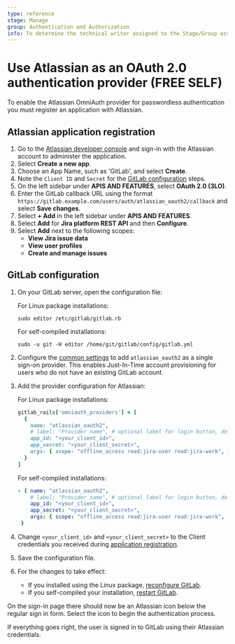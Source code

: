 ```yaml
---
type: reference
stage: Manage
group: Authentication and Authorization
info: To determine the technical writer assigned to the Stage/Group associated with this page, see https://about.gitlab.com/handbook/product/ux/technical-writing/#assignments
---
```


# Use Atlassian as an OAuth 2.0 authentication provider **(FREE SELF)**

To enable the Atlassian OmniAuth provider for passwordless authentication you must register an application with Atlassian.

## Atlassian application registration

1. Go to the [Atlassian developer console](https://developer.atlassian.com/console/myapps/) and sign-in with the Atlassian
   account to administer the application.
1. Select **Create a new app**.
1. Choose an App Name, such as 'GitLab', and select **Create**.
1. Note the `Client ID` and `Secret` for the [GitLab configuration](#gitlab-configuration) steps.
1. On the left sidebar under **APIS AND FEATURES**, select **OAuth 2.0 (3LO)**.
1. Enter the GitLab callback URL using the format `https://gitlab.example.com/users/auth/atlassian_oauth2/callback` and select **Save changes**.
1. Select **+ Add** in the left sidebar under **APIS AND FEATURES**.
1. Select **Add** for **Jira platform REST API** and then **Configure**.
1. Select **Add** next to the following scopes:
    - **View Jira issue data**
    - **View user profiles**
    - **Create and manage issues**

## GitLab configuration

1. On your GitLab server, open the configuration file:

   For Linux package installations:

   ```shell
   sudo editor /etc/gitlab/gitlab.rb
   ```

   For self-compiled installations:

   ```shell
   sudo -u git -H editor /home/git/gitlab/config/gitlab.yml
   ```

1. Configure the [common settings](../../integration/omniauth.md#configure-common-settings)
   to add `atlassian_oauth2` as a single sign-on provider. This enables
   Just-In-Time account provisioning for users who do not have an existing
   GitLab account.
1. Add the provider configuration for Atlassian:

   For Linux package installations:

   ```ruby
   gitlab_rails['omniauth_providers'] = [
     {
       name: "atlassian_oauth2",
       # label: "Provider name", # optional label for login button, defaults to "Atlassian"
       app_id: "<your_client_id>",
       app_secret: "<your_client_secret>",
       args: { scope: "offline_access read:jira-user read:jira-work", prompt: "consent" }
     }
   ]
   ```

   For self-compiled installations:

   ```yaml
   - { name: "atlassian_oauth2",
       # label: "Provider name", # optional label for login button, defaults to "Atlassian"
       app_id: "<your_client_id>",
       app_secret: "<your_client_secret>",
       args: { scope: "offline_access read:jira-user read:jira-work", prompt: "consent" }
    }
   ```

1. Change `<your_client_id>` and `<your_client_secret>` to the Client credentials you received during [application registration](#atlassian-application-registration).
1. Save the configuration file.

1. For the changes to take effect:
   - If you installed using the Linux package, [reconfigure GitLab](../restart_gitlab.md#reconfigure-a-linux-package-installation).
   - If you self-compiled your installation, [restart GitLab](../restart_gitlab.md#self-compiled-installations).

On the sign-in page there should now be an Atlassian icon below the regular sign in form. Select the icon to begin the authentication process.

If everything goes right, the user is signed in to GitLab using their Atlassian credentials.
